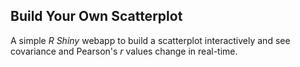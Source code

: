 ## Build Your Own Scatterplot

A simple *R Shiny* webapp to build a scatterplot interactively and see covariance and Pearson's *r* values change in real-time.